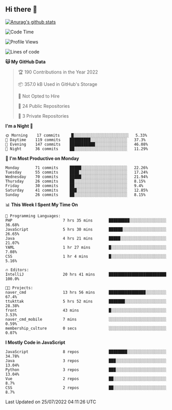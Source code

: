 ## Hi there 👋

[![Anurag's github stats](https://github-readme-stats.vercel.app/api?username=Songwonseok)](https://github.com/anuraghazra/github-readme-stats)



<!--START_SECTION:waka-->
![Code Time](http://img.shields.io/badge/Code%20Time-1%2C648%20hrs%2059%20mins-blue)

![Profile Views](http://img.shields.io/badge/Profile%20Views-1-blue)

![Lines of code](https://img.shields.io/badge/From%20Hello%20World%20I%27ve%20Written-3%20Million%20lines%20of%20code-blue)

**🐱 My GitHub Data** 

> 🏆 190 Contributions in the Year 2022
 > 
> 📦 357.0 kB Used in GitHub's Storage 
 > 
> 🚫 Not Opted to Hire
 > 
> 📜 24 Public Repositories 
 > 
> 🔑 3 Private Repositories  
 > 
**I'm a Night 🦉** 

```text
🌞 Morning    17 commits     █░░░░░░░░░░░░░░░░░░░░░░░░   5.33% 
🌆 Daytime    119 commits    █████████░░░░░░░░░░░░░░░░   37.3% 
🌃 Evening    147 commits    ███████████░░░░░░░░░░░░░░   46.08% 
🌙 Night      36 commits     ██░░░░░░░░░░░░░░░░░░░░░░░   11.29%

```
📅 **I'm Most Productive on Monday** 

```text
Monday       71 commits     █████░░░░░░░░░░░░░░░░░░░░   22.26% 
Tuesday      55 commits     ████░░░░░░░░░░░░░░░░░░░░░   17.24% 
Wednesday    70 commits     █████░░░░░░░░░░░░░░░░░░░░   21.94% 
Thursday     26 commits     ██░░░░░░░░░░░░░░░░░░░░░░░   8.15% 
Friday       30 commits     ██░░░░░░░░░░░░░░░░░░░░░░░   9.4% 
Saturday     41 commits     ███░░░░░░░░░░░░░░░░░░░░░░   12.85% 
Sunday       26 commits     ██░░░░░░░░░░░░░░░░░░░░░░░   8.15%

```


📊 **This Week I Spent My Time On** 

```text
💬 Programming Languages: 
PHP                      7 hrs 35 mins       █████████░░░░░░░░░░░░░░░░   36.68% 
JavaScript               5 hrs 30 mins       ██████░░░░░░░░░░░░░░░░░░░   26.65% 
Java                     4 hrs 21 mins       █████░░░░░░░░░░░░░░░░░░░░   21.07% 
YAML                     1 hr 27 mins        █░░░░░░░░░░░░░░░░░░░░░░░░   7.08% 
CSS                      1 hr 4 mins         █░░░░░░░░░░░░░░░░░░░░░░░░   5.16%

🔥 Editors: 
IntelliJ                 20 hrs 41 mins      █████████████████████████   100.0%

🐱‍💻 Projects: 
naver_cmd                13 hrs 56 mins      ████████████████░░░░░░░░░   67.4% 
ttukttak                 5 hrs 52 mins       ███████░░░░░░░░░░░░░░░░░░   28.38% 
front                    43 mins             █░░░░░░░░░░░░░░░░░░░░░░░░   3.53% 
naver_cmd_mobile         7 mins              ░░░░░░░░░░░░░░░░░░░░░░░░░   0.59% 
membership_culture       0 secs              ░░░░░░░░░░░░░░░░░░░░░░░░░   0.07%

```

**I Mostly Code in JavaScript** 

```text
JavaScript               8 repos             ████████░░░░░░░░░░░░░░░░░   34.78% 
Java                     3 repos             ███░░░░░░░░░░░░░░░░░░░░░░   13.04% 
Python                   3 repos             ███░░░░░░░░░░░░░░░░░░░░░░   13.04% 
Vue                      2 repos             ██░░░░░░░░░░░░░░░░░░░░░░░   8.7% 
CSS                      2 repos             ██░░░░░░░░░░░░░░░░░░░░░░░   8.7%

```



 Last Updated on 25/07/2022 04:11:26 UTC
<!--END_SECTION:waka-->

